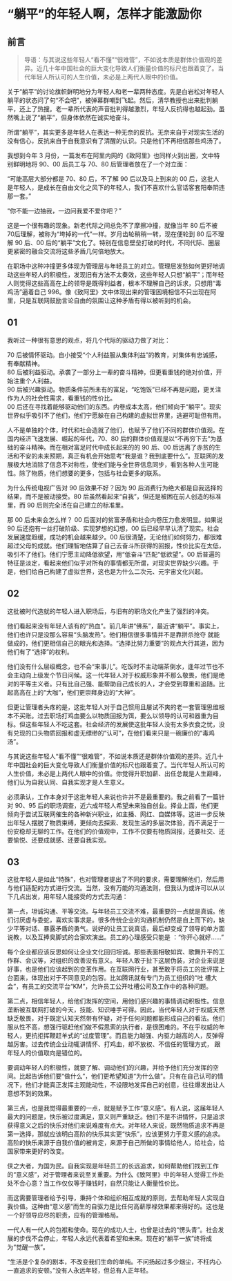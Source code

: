 # “躺平”的年轻人啊，怎样才能激励你

## 前言

> 导语：与其说这些年轻人“看不懂”“很难管”，不如说本质是群体价值观的差异。近几十年中国社会的巨大变化导致人们衡量价值的标尺也跟着变了。当代年轻人所认可的人生价值，未必是上两代人眼中的价值。

关于“躺平”的讨论旗帜鲜明地分为年轻人和老一辈两种态度。先是白岩松对年轻人躺平的状态问了句“不会吧”，被弹幕群嘲到飞起。然后，清华教授也出来批判躺平，还上了热搜。老一辈所代表的声音批判得越激烈，年轻人反抗得也越起劲。虽然嘴上说了“躺平”，但身体依然在诚实地奋斗。

所谓“躺平”，其实更多是年轻人在表达一种无奈的反抗。无奈来自于对现实生活的没有信心，反抗来自于自我意识有了清醒的认识。只是他们不再相信那些鸡汤了。

我想到今年 3 月份，一篇发布在阿里内网的《致阿里》也同样火到出圈，文中特别鲜明地将 90、00 后员工与 70、80 后管理者放在了一个对立面：

“可能高层大部分都是 70、80 后，不了解 90 后以及马上到来的 00 后，这批人是年轻人，是成长在自由文化之风下的年轻人，我们不喜欢什么官话客套阳奉阴违那一套。”

“你不能一边抽我，一边问我爱不爱你吧？”

这是一个很有趣的现象。新老代际之间总免不了摩擦冲撞，就像当年 80 后不被 70后理解，被称为“垮掉的一代”一样。岁月齿轮稍稍一转，现在便轮到 80 后不理解 90 后、00 后的“躺平”文化了。特别在信息壁垒打破的时代，不同代际、圈层更紧密的融合交流将这些矛盾几何倍地放大。

在职场中这种冲撞更多体现为管理层与年轻员工的对立。管理层发愁如何更好地调动这些年轻人的积极性，发现旧有方法不太奏效，这些年轻人只想“躺平”；而年轻人则觉得这些高高在上的领导是既得利益者，根本不理解自己的诉求，只想用“毒鸡汤”逼着自己 996。像《致阿里》文中体现出来的管理困境相信不只出现在阿里，只是互联网鼓励言论自由的氛围让这种矛盾有得以被听到的机会。

## 01

我听过一种很有意思的观点，将几个代际的驱动力做了对比：

70 后被情怀驱动。自小接受“个人利益服从集体利益”的教育，对集体有忠诚感，有奉献精神。<br />
80 后被利益驱动。承袭了一部分上一辈的奋斗精神，但更看重钱的绝对价值，开始注重个人利益。<br />
90 后被兴趣驱动。物质条件前所未有的富足，“吃饱饭”已经不再是问题，更关注作为人的社会性需求，看重钱的性价比。<br />
00 后还在寻找着能够驱动他们的东西。内卷成本太高，他们倾向于“躺平”。现实世界似乎吸引不了他们，他们宁愿躲在自己构建的虚拟世界里，逃避可耻但有用。

人不是单独的个体，时代和社会造就了他们，也赋予了他们不同的群体价值观。在国内经济飞速发展、崛起的年代，70、80 后的群体价值观是以“不再穷下去”为基础的奋斗精神。而在相对富足时代中成长起来的的 90 后、00 后远离了赤贫的生活和不安的未来预期，真正有机会开始思考“我是谁？我到底要什么”。互联网的发展极大地消除了信息不对称性，使他们能与全世界信息同步，看到各种人生可能性。除了物质，他们想要的更多，包括与社会更多的联系。

为什么传统电视广告对 90 后效果不好？因为 90 后消费行为绝大都是自我选择的结果，而不是被动接受。80 后虽然看起来“自我”，但还是被困在前人创造的标准里，而 90 后则完全活在自己建立的标准里。

那 00 后未来会怎么样？ 00 后面对的贫富矛盾和社会内卷压力愈发明显。如果说 90 后还抱有一丝打破阶级、实现梦想的幻想，00 后已经早早认清了现实。社会发展速度趋缓，成功的机会越来越少。00 后很清楚，无论他们如何努力，都很难超过父母的成就。他们理智地估算了自己去奋斗所获得的回报，性价比实在太低，吸引不了他们。他们宁愿主动降低欲望，用“低奋斗”匹配“低欲望”。00 后普遍的特征是淡定，看起来他们似乎对所有的事情都无所谓，对现实世界缺少兴趣。于是，他们给自己构建了虚拟世界，这也是为什么二次元、元宇宙文化兴起。

## 02

这批被时代造就的年轻人进入职场后，与旧有的职场文化产生了强烈的冲突。

他们看起来没有年轻人该有的“热血”。前几年讲“佛系”，最近讲“躺平”。事实上，他们也许只是没那么容易“头脑发热”。他们相信很多事情并不是靠拼杀抢夺   就能做成的，他们更相信自己的眼光和选择。“选择比努力重要”的观点大行其道，因为他们有了“选择”的权利。

他们没有什么层级概念，也不会“来事儿”。吃饭时不主动端茶倒水，逢年过节也不会主动向上级发个节日问候。这一代年轻人对于权威形象并不那么敬畏，他们是绝对的平等主义者。只有比自己强、能帮助自己成长的人，才会受到尊重和追随。比起高高在上的“大咖”，他们更崇拜身边的“大神”。

但更让管理者头疼的是，这批年轻人对于自己惯用且屡试不爽的老一套管理思维根本不买账。过去职场打鸡血要么以物质回报为饵，要么以领导的认可和器重为目标。但这些年轻人不吃这套。社会经济的发展使这批年轻人没有太多衣食之忧，没有兑现的口头物质回报和虚无缥缈的“认可”，在他们看来只是一碗廉价的“毒鸡汤”。

与其说这些年轻人“看不懂”“很难管”，不如说本质还是群体价值观的差异。近几十年中国社会的巨大变化导致人们衡量价值的标尺也跟着变了。当代年轻人所认可的人生价值，未必是上两代人眼中的价值。你觉得升职加薪、出任总裁是人生巅峰，他们认为自我认同、自我实现才是人生意义。

必须承认，工作本身对于这批年轻人来说也许并不是最重要的。我之前看了一篇针对 90、95 后的职场调查，近六成年轻人希望未来独自创业。择业上面，他们更倾向于尝试互联网催生的各种新兴职业，如主播、网红、自媒体等。这进一步反映出年轻人摆脱了物质束缚，更倾向去探索、发现生活的多层次体验，而不满足于一份安稳却无聊的工作。在他们的价值观中，工作不仅要有物质回报，还要社交、还要愉悦、还要成就感、还要自我实现。

## 03

这批年轻人是如此“特殊”，也对管理者提出了不同的要求，需要理解他们，然后用与他们适配的方式进行交流。当然，没有万能的沟通法则，但我认为或许可以从以下几点出发，用年轻人能接受的方式去沟通：

第一点，坦诚沟通、平等交流。与年轻员工交流不难，最重要的一点就是真诚。他们讨厌虚与委蛇，喜欢实事求是。很多传统企业的沟通机制仍然是自上而下的，缺少平等对话、暴露矛盾的勇气。说好的让员工说真话，最后却变成了领导的单方面说教，以及互捧臭脚式的合家欢演出。员工的心理感受只能是 ：“你开心就好……”

每个企业都应该反思如何让企业文化回归坦诚。那些表面相敬如宾、歌舞升平的工作群、会议等，对组织的改善没有意义。年轻人敢于扯下这层伪装，对企业来说是好事，也是他们应该起到的变革作用。在互联网行业，甚至敢于将员工的批评摆上台面来，体现出对于不同意见的包容。比如腾讯就有专门为员工组织的“吐 槽大会”，有员工的交流平台“KM”，允许员工公开吐槽公司及工作中的各种问题。

第二点，相信年轻人，给他们发挥的空间，用他们感兴趣的事情调动积极性。信息垄断被互联网打破的今天，技能、知识唾手可得。因此，当代年轻人对于权威天然缺乏敬畏，对于既定认知天然带有怀疑，对于任何问题都能形成自己的看法。他们服从性不高，想强行驱赶他们做不假思索的执行者，是很困难的。不在乎权威的年轻人，更抗拒挥鞭赶羊式的“过度管理”。而且能力越强、内驱力越高的人，反弹得越厉害。过去传统企业动辄讲情怀、打鸡血，却不放权、不信任的管理方式， 跟年轻人的价值取向是错位的。

要调动年轻人的积极性，就要了解、调动他们的兴趣，并给予他们充分发挥的空间。比起告诉他们要“做什么”，他们更希望知道“为什么做”。只有在自己认可的情况下，他们才能真正发挥主观能动性，不设限地发挥自己的创意，往往爆发出让人意想不到的效果。

第三点，也是我觉得最重要的一点，就是赋予工作“意义感”。有人说，这届年轻人最大的问题是，快乐被过度满足，意义则严重缺乏。他们不是不讲情怀，只是追求获得意义之后的快乐对他们来说难度有点大。对年轻人来说，既然物质追求不再是第一选择，那就应该明白高阶的快乐其实更“快乐”，应该更努力于意义感的追求。高阶的快乐来源于自我价值的被肯定，来源于自己所做的事情给他人，给社会，给国家带来更好的改变。

侠之大者，为国为民。自我实现是年轻员工的长远追求，如何帮助他们找到工作的“意义感”，对于管理者来说至关重要。为什么《致阿里》中的年轻人觉得工作处处不合心意？当工作仅仅等于赚钱时，自然只能让人衡量性价比。

而这需要管理者给予引导，秉持个体和组织相互成就的原则，去帮助年轻人实现自我价值。这种由“意义感”而生的自驱力是比任何高薪厚禄效果都来得好的。这也是一个好领导应尽的职责，应有的管理格局。

一代人有一代人的包袱和使命。现在的成功人士，也曾是过去的“愣头青”。社会发展的步伐不会停止，年轻人永远代表着希望和未来。现在的“躺平一族”终将成为“觉醒一族”。

“生活是个复杂的剧本，不改变我们生命的单纯。不问扬起过多少烟尘，不枉内心一直追求的安顿。”没有人永远年轻，但总有人正年轻。

